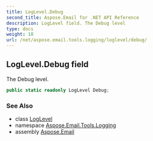 ```yaml
---
title: LogLevel.Debug
second_title: Aspose.Email for .NET API Reference
description: LogLevel field. The Debug level
type: docs
weight: 10
url: /net/aspose.email.tools.logging/loglevel/debug/
---
```

## LogLevel.Debug field

The Debug level.

```csharp
public static readonly LogLevel Debug;
```

### See Also

* class [LogLevel](../)
* namespace [Aspose.Email.Tools.Logging](../../loglevel/)
* assembly [Aspose.Email](../../../)


